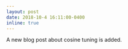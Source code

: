 ```yaml
---
layout: post
date: 2018-10-4 16:11:00-0400
inline: true
---
```


A new blog post about cosine tuning is added.
